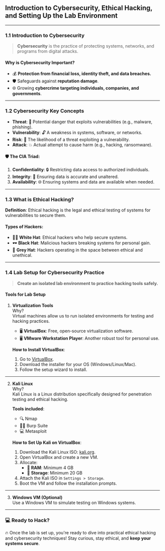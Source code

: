 <!-- ## Introduction to Cybersecurity, Ethical Hacking, and Setting up the Lab Environment

### **What is Cybersecurity?**
- **Definition**: The practice of protecting systems, networks, and programs from digital attacks.
- **Objective**: To ensure confidentiality, integrity, and availability (CIA triad) of data.

### **Key Concepts**:
1. **Ethical Hacking**: Legally identifying vulnerabilities in systems to secure them.
2. **Types of Hackers**:
   - White Hat: Ethical hackers working within the law.
   - Black Hat: Malicious hackers violating laws.
   - Grey Hat: A mix of white and black hats.

### **Tools to Set Up Your Cybersecurity Lab**:
1. **Virtualization Software**:
   - **VirtualBox** or **VMware**: Used for creating virtual machines (VMs).
     - Command for installation on Ubuntu:
       ```bash
       sudo apt update && sudo apt install virtualbox -y
       ```
2. **Operating Systems**:
   - **Kali Linux**: A penetration testing distribution.
   - **Ubuntu**: For general-purpose testing and learning.

### **Lab Setup Instructions**:
1. Install VirtualBox or VMware.
2. Download and install Kali Linux VM image.
3. Set up a test network with tools like **Metasploitable** (an intentionally vulnerable VM).

### **Networking Basics**:
- Ensure the VMs can communicate through NAT/Bridged mode.
  - Command to check network connection:
    ```bash
    ifconfig
    ``` -->


## Introduction to Cybersecurity, Ethical Hacking, and Setting Up the Lab Environment

---

### 1.1 Introduction to Cybersecurity
> **Cybersecurity** is the practice of protecting systems, networks, and programs from digital attacks.

#### Why is Cybersecurity Important?
- 💰 **Protection from financial loss, identity theft, and data breaches.**  
- 🛡️ Safeguards against **reputation damage**.  
- 🌐 Growing **cybercrime targeting individuals, companies, and governments**.

---

### 1.2 Cybersecurity Key Concepts

- **Threat**: 🚨 Potential danger that exploits vulnerabilities (e.g., malware, phishing).  
- **Vulnerability**: 🔓 A weakness in systems, software, or networks.  
- **Risk**: 🎲 The likelihood of a threat exploiting a vulnerability.  
- **Attack**: 💥 Actual attempt to cause harm (e.g., hacking, ransomware).  

#### 🛡️ The CIA Triad:
1. **Confidentiality**: 🔒 Restricting data access to authorized individuals.  
2. **Integrity**: 📜 Ensuring data is accurate and unaltered.  
3. **Availability**: 🌐 Ensuring systems and data are available when needed.  

---

### 1.3 What is Ethical Hacking?
**Definition**: Ethical hacking is the legal and ethical testing of systems for vulnerabilities to secure them.

#### Types of Hackers:
- 👩‍💻 **White Hat**: Ethical hackers who help secure systems.  
- 🕶️ **Black Hat**: Malicious hackers breaking systems for personal gain.  
- 🎩 **Grey Hat**: Hackers operating in the space between ethical and unethical.

---

### 1.4 Lab Setup for Cybersecurity Practice
> **Create an isolated lab environment to practice hacking tools safely.**

#### Tools for Lab Setup

1. **Virtualization Tools**  
   Why?  
   Virtual machines allow us to run isolated environments for testing and hacking practices.

   - 🖥️ **VirtualBox**: Free, open-source virtualization software.  
   - 🖥️ **VMware Workstation Player**: Another robust tool for personal use.

   **How to Install VirtualBox**:
   1. Go to [VirtualBox](https://www.virtualbox.org).  
   2. Download the installer for your OS (Windows/Linux/Mac).  
   3. Follow the setup wizard to install.

---

2. **Kali Linux**  
   Why?  
   Kali Linux is a Linux distribution specifically designed for penetration testing and ethical hacking.  

   **Tools included**:  
   - 🔍 Nmap  
   - 🕵️‍♂️ Burp Suite  
   - 💻 Metasploit  

   **How to Set Up Kali on VirtualBox**:  
   1. Download the Kali Linux ISO: [kali.org](https://www.kali.org).  
   2. Open VirtualBox and create a new VM.  
   3. Allocate:
      - 🧠 **RAM**: Minimum 4 GB  
      - 💾 **Storage**: Minimum 20 GB  
   4. Attach the Kali ISO in `Settings > Storage`.  
   5. Boot the VM and follow the installation prompts.  

---

3. **Windows VM (Optional)**  
   Use a Windows VM to simulate testing on Windows systems.  

---

### 💻 Ready to Hack?
🔥 Once the lab is set up, you're ready to dive into practical ethical hacking and cybersecurity techniques! Stay curious, stay ethical, and **keep your systems secure**.

